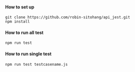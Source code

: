#### How to set up
```
git clone https://github.com/robin-sitohang/api_jest.git
npm install
```

#### How to run all test
```
npm run test
```

#### How to run single test
```
npm run test testcasename.js
```